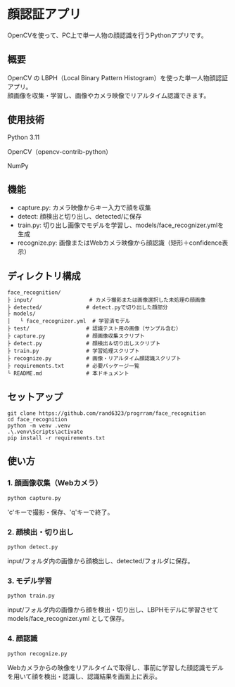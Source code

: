 # 顔認証アプリ

OpenCVを使って、PC上で単一人物の顔認識を行うPythonアプリです。

## 概要
OpenCV の LBPH（Local Binary Pattern Histogram）を使った単一人物顔認証アプリ。  
顔画像を収集・学習し、画像やカメラ映像でリアルタイム認識できます。

## 使用技術
Python 3.11

OpenCV（opencv-contrib-python）

NumPy

## 機能
- capture.py: カメラ映像からキー入力で顔を収集
- detect: 顔検出と切り出し、detected/に保存
- train.py: 切り出し画像でモデルを学習し、models/face_recognizer.ymlを生成
- recognize.py: 画像またはWebカメラ映像から顔認識（矩形＋confidence表示）

## ディレクトリ構成

```
face_recognition/
├ input/                  # カメラ撮影または画像選択した未処理の顔画像
├ detected/              # detect.pyで切り出した顔部分
├ models/
│   └ face_recognizer.yml  # 学習済モデル
├ test/                  # 認識テスト用の画像（サンプル含む）
├ capture.py             # 顔画像収集スクリプト
├ detect.py              # 顔検出＆切り出しスクリプト
├ train.py               # 学習処理スクリプト
├ recognize.py           # 画像・リアルタイム顔認識スクリプト
├ requirements.txt       # 必要パッケージ一覧
└ README.md              # 本ドキュメント
```

## セットアップ
```
git clone https://github.com/rand6323/progrram/face_recognition
cd face_recognition
python -m venv .venv
.\.venv\Scripts\activate
pip install -r requirements.txt
```

## 使い方

### 1. 顔画像収集（Webカメラ）
```
python capture.py
```
'c'キーで撮影・保存、'q'キーで終了。

### 2. 顔検出・切り出し
```
python detect.py
```
input/フォルダ内の画像から顔検出し、detected/フォルダに保存。

### 3. モデル学習
```
python train.py
```
input/フォルダ内の画像から顔を検出・切り出し、LBPHモデルに学習させて models/face_recognizer.yml として保存。

### 4. 顔認識
```
python recognize.py
```
Webカメラからの映像をリアルタイムで取得し、事前に学習した顔認識モデルを用いて顔を検出・認識し、認識結果を画面上に表示。
